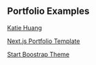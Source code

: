 ## Portfolio Examples
[Katie Huang](https://github.com/katiehuangx/Portfolio-Guide)

[Next.js Portfolio Template](https://nextjstemplates.com/templates/nextjs-portfolio)

[Start Boostrap Theme](https://startbootstrap.com/theme/personal)
